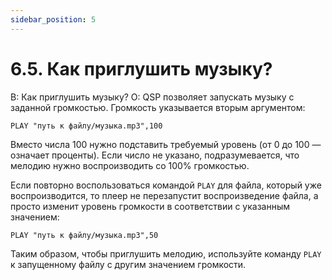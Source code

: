```yaml
---
sidebar_position: 5
---
```


# 6.5. Как приглушить музыку?
<!-- [:faq_06_05] -->
В: Как приглушить музыку?
О:
QSP позволяет запускать музыку с заданной громкостью. Громкость указывается вторым аргументом:
```qsp
PLAY "путь к файлу/музыка.mp3",100
```
Вместо числа 100 нужно подставить требуемый уровень (от 0 до 100 — означает проценты). Если число не указано, подразумевается, что мелодию нужно воспроизводить со 100% громкостью.

Если повторно воспользоваться командой `PLAY` для файла, который уже воспроизводится, то плеер не перезапустит воспроизведение файла, а просто изменит уровень громкости в соответствии с указанным значением:
```qsp
PLAY "путь к файлу/музыка.mp3",50
```
Таким образом, чтобы приглушить мелодию, используйте команду `PLAY` к запущенному файлу с другим значением громкости.
